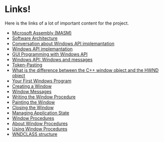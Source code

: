 # Links!  
Here is the links of a lot of important content for the project.

- [Microsoft Assembly (MASM)](https://openclassrooms.com/courses/en-profondeur-avec-l-assembleur)
- [Software Architecture](http://cis.stvincent.edu/html/tutorials/swd/)
- [Conversation about Windows API implemantation](https://pastebin.com/6LS13nzS)
- [Windows API implemantation](https://codepad.co/snippet/4bc172)
- [GUI Programming with Windows API](https://www.youtube.com/watch?v=7K6HCeog09c)
- [Windows API: Windows and messages](https://www.codementor.io/malortie/build-win32-api-app-windows-messages-c-cpp-visual-studio-du107sbya)
- [Token-Pasting](https://msdn.microsoft.com/en-us/library/09dwwt6y.aspx)
- [What is the difference between the C++ window object and the HWND object](https://msdn.microsoft.com/en-us/library/tc46f3be.aspx)
- [Your First Windows Program](https://msdn.microsoft.com/en-us/library/windows/desktop/ff381409(v=vs.85).aspx)
- [Creating a Window](https://msdn.microsoft.com/en-us/library/windows/desktop/ff381397(v=vs.85).aspx)
- [Window Messages](https://msdn.microsoft.com/en-us/library/windows/desktop/ff381405(v=vs.85).aspx)
- [Writing the Window Procedure](https://msdn.microsoft.com/en-us/library/windows/desktop/ff381408(v=vs.85).aspx)
- [Painting the Window](https://msdn.microsoft.com/en-us/library/windows/desktop/ff381401(v=vs.85).aspx)
- [Closing the Window](https://msdn.microsoft.com/en-us/library/windows/desktop/ff381396(v=vs.85).aspx)
- [Managing Application State](https://msdn.microsoft.com/en-us/library/windows/desktop/ff381400(v=vs.85).aspx)
- [Window Procedures](https://msdn.microsoft.com/en-us/library/windows/desktop/ms632593(v=vs.85).aspx)
- [About Window Procedures](https://msdn.microsoft.com/en-us/library/windows/desktop/ms633569(v=vs.85).aspx)
- [Using Window Procedures](https://msdn.microsoft.com/en-us/library/windows/desktop/ms633570(v=vs.85).aspx)
- [WNDCLASS structure](https://msdn.microsoft.com/en-us/library/windows/desktop/ms633576(v=vs.85).aspx)
